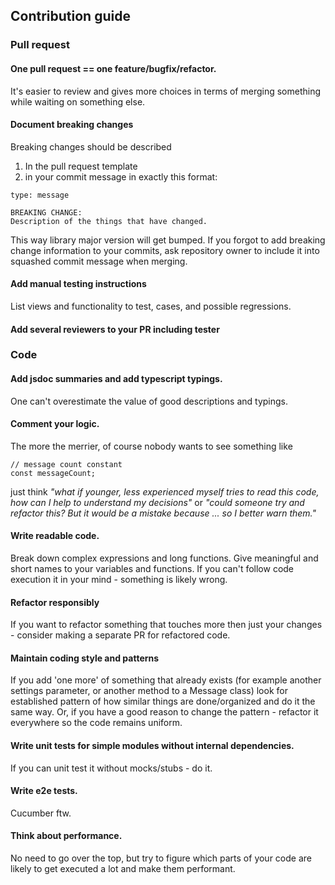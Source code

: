 ## Contribution guide

### Pull request

#### One pull request == one feature/bugfix/refactor.
It's easier to review and gives more choices in terms of merging something while waiting on something else.

#### Document breaking changes

Breaking changes should be described 
1. In the pull request template
2. in your commit message in exactly this format:
```
type: message

BREAKING CHANGE:
Description of the things that have changed.
```
This way library major version will get bumped.
If you forgot to add breaking change information to your commits, ask repository owner to include it into squashed commit message when merging.

#### Add manual testing instructions
List views and functionality to test, cases, and possible regressions.

#### Add several reviewers to your PR including tester


### Code
  
#### Add jsdoc summaries and add typescript typings.
One can't overestimate the value of good descriptions and typings.</dd>
  
#### Comment your logic.

The more the merrier, of course nobody wants to see something like
```
// message count constant
const messageCount;
```
just think *"what if younger, less experienced myself tries to read this code, how can I help to understand my decisions"* or *"could someone try and refactor this? But it would be a mistake because ... so I better warn them."* 
 
#### Write readable code.
Break down complex expressions and long functions. Give meaningful and short names to your variables and functions.
If you can't follow code execution it in your mind - something is likely wrong.

#### Refactor responsibly
If you want to refactor something that touches more then just your changes - consider making a separate PR for refactored code.

#### Maintain coding style and patterns
If you add 'one more' of something that already exists (for example another settings parameter, or another method to a Message class) look for established pattern of how similar things are done/organized and do it the same way. Or, if you have a good reason to change the pattern - refactor it everywhere so the code remains uniform.  
 
#### Write unit tests for simple modules without internal dependencies.
If you can unit test it without mocks/stubs - do it.

#### Write e2e tests.
Cucumber ftw.

#### Think about performance.
No need to go over the top, but try to figure which parts of your code are likely to get executed a lot and make them performant.
